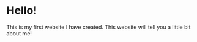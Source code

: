 # Hello!
This is my first website I have created. This website will tell you a little bit about me!
